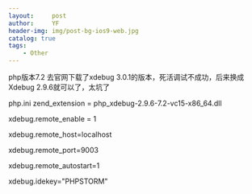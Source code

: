 ```yaml
---
layout:     post
author:     YF
header-img: img/post-bg-ios9-web.jpg
catalog: true
tags:
    - Other
---
```

php版本7.2
去官网下载了xdebug 3.0.1的版本，死活调试不成功，后来换成Xdebug 2.9.6就可以了，太坑了

php.ini
zend_extension = php_xdebug-2.9.6-7.2-vc15-x86_64.dll

xdebug.remote_enable = 1

xdebug.remote_host=localhost

xdebug.remote_port=9003

xdebug.remote_autostart=1

xdebug.idekey="PHPSTORM"
